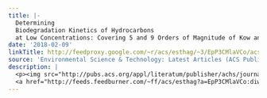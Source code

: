 ```yaml
---
title: |-
  Determining
  Biodegradation Kinetics of Hydrocarbons
  at Low Concentrations: Covering 5 and 9 Orders of Magnitude of Kow and Kaw
date: '2018-02-09'
linkTitle: http://feedproxy.google.com/~r/acs/esthag/~3/EpP3CMlaVCo/acs.est.7b05624
source: 'Environmental Science & Technology: Latest Articles (ACS Publications)'
description: |
  <p><img src="http://pubs.acs.org/appl/literatum/publisher/achs/journals/content/esthag/0/esthag.ahead-of-print/acs.est.7b05624/20180208/images/medium/es-2017-05624b_0006.gif" alt="TOC Graphic"/></p><div><cite>Environmental Science & Technology</cite></div><div>DOI: 10.1021/acs.est.7b05624</div><div class="feedflare">
  <a href="http://feeds.feedburner.com/~ff/acs/esthag?a=EpP3CMlaVCo:diwvE0xbpTs:yIl2AUoC8zA"><img src="http://feeds.feedburner.com/~ff/acs/esthag?d=yIl2AUoC8zA" border="0"></img></a>
---
```

